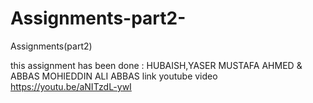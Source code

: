 # Assignments-part2-
Assignments(part2)

this assignment has been done :  HUBAISH,YASER MUSTAFA AHMED & ABBAS MOHIEDDIN ALI ABBAS
link youtube video https://youtu.be/aNITzdL-ywI
